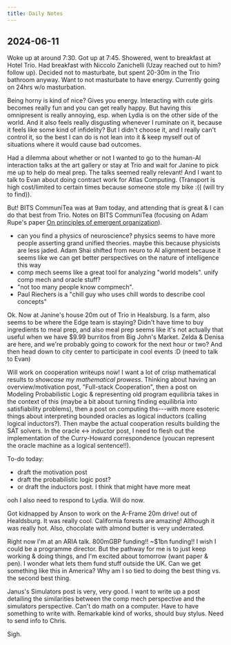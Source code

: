 ```yaml
---
title: Daily Notes
---
```


## 2024-06-11

Woke up at around 7:30. Got up at 7:45. Showered, went to breakfast at Hotel Trio. Had breakfast with Niccolo Zanichelli (Uzay reached out to him? follow up). Decided not to masturbate, but spent 20-30m in the Trio bathroom anyway. Want to not masturbate to have energy. Currently going on 24hrs w/o masturbation.

Being horny is kind of nice? Gives you energy. Interacting with cute girls becomes really fun and you can get really happy. But having this omnipresent is really annoying, esp. when Lydia is on the other side of the world. And it also feels really disgusting whenever I ruminate on it, because it feels like some kind of infidelity? But I didn't choose it, and I really can't control it, so the best I can do is not lean into it & keep myself out of situations where it would cause bad outcomes. 

Had a dilemma about whether or not I wanted to go to the human-AI interaction talks at the art gallery or stay at Trio and wait for Janine to pick me up to help do meal prep. The talks seemed really relevant! And I want to talk to Evan about doing contract work for Atlas Computing. (Transport is high cost/limited to certain times because someone stole my bike :(( (will try to find)).

But! BITS CommuniTea was at 9am today, and attending that is great & I can do that best from Trio. Notes on BITS CommuniTea (focusing on Adam Rupe's paper [On principles of emergent organization](https://www.sciencedirect.com/science/article/pii/S0370157324001327)). 

- can you find a physics of neuroscience? physics seems to have more people asserting grand unified theories. maybe this because physicists are less jaded. Adam Shai shifted from neuro to AI alignment because it seems like we can get better perspectives on the nature of intelligence this way
- comp mech seems like a great tool for analyzing "world models". unify comp mech and oracle stuff?
- "not too many people know compmech". 
- Paul Riechers is a "chill guy who uses chill words to describe cool concepts"

Ok. Now at Janine's house 20m out of Trio in Healsburg. Is a farm, also seems to be where the Edge team is staying? Didn't have time to buy ingredients to meal prep, and also meal prep seems like it's not actually that useful when we have $9.99 burritos from Big John's Market. Zelda & Denisa are here, and we're probably going to cowork for the next hour or two? And then head down to city center to participate in cool events :D (need to talk to Evan)

Will work on cooperation writeups now! I want a lot of crisp mathematical results to *showcase my mathematical prowess*. Thinking about having an overview/motivation post, "Full-stack Cooperation", then a post on Modeling Probabilistic Logic & representing old program equilibria takes in the context of this (maybe a bit about turning finding equilibria into satisfiability problems), then a post on computing ths---with more esoteric things about interpreting bounded oracles as logical inductors (calling logical inductors?). Then maybe the actual cooperation results building the SAT solvers. In the oracle <-> inductor post, I need to flesh out the implementation of the Curry-Howard correspondence (youcan represent the oracle machine as a logical sentence!!). 

To-do today: 

- draft the motivation post
- draft the probabilistic logic post? 
- or draft the inductors post. I think that might have more meat

ooh I also need to respond to Lydia. Will do now. 

Got kidnapped by Anson to work on the A-Frame 20m drive! out of Healdsburg. It was really cool. California forests are amazing! Although it was really hot. Also, chocolate with almond butter is very underrated.

Right now I'm at an ARIA talk. 800mGBP funding!! ~$1bn funding!! I wish I could be a programme director. But the pathway for me is to just keep working & doing things, and I'm excited about tomorrow (want paper & pen). I wonder what lets them fund stuff outside the UK. Can we get something like this in America? Why am I so tied to doing the best thing vs. the second best thing.

Janus's Simulators post is very, very good. I want to write up a post detailing the similarities between the comp mech perspective and the simulators perspective. Can't do math on a computer. Have to have something to write with. Remarkable kind of works, should buy stylus. Need to send info to Chris.

Sigh. 
